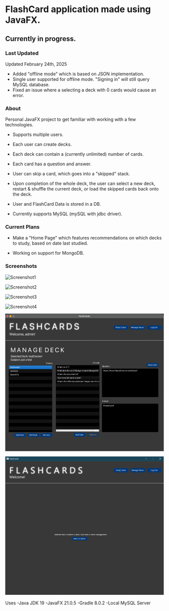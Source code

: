 # FlashCard application made using JavaFX. 
## Currently in progress.

### Last Updated

Updated February 24th, 2025
- Added "offline mode" which is based on JSON implementation.
- Single user supported for offline mode. "Signing in" will still query MySQL database.
- Fixed an issue where a selecting a deck with 0 cards would cause an error.

### About
Personal JavaFX project to get familiar with working with a few technologies.

- Supports multiple users.

- Each user can create decks.

- Each deck can contain a (currently unlimited) number of cards.

- Each card has a question and answer.

- User can skip a card, which goes into a "skipped" stack.

- Upon completion of the whole deck, the user can select a new deck, restart & shuffle the current deck, or load the skipped cards back onto the deck.

- User and FlashCard Data is stored in a DB.

- Currently supports MySQL (mySQL with jdbc driver).

### Current Plans

- Make a "Home Page" which features recommendations on which decks to study, based on date last studied.

- Working on support for MongoDB.



### Screenshots

![Screenshot1](https://github.com/knangcas/FlashCards/blob/main/Screenshots/ss1.png?raw=true)

![Screenshot2](https://github.com/knangcas/FlashCards/blob/main/Screenshots/ss2.png?raw=true)

![Screenshot3](https://github.com/knangcas/FlashCards/blob/main/Screenshots/ss3.png?raw=true)

![Screenshot4](https://github.com/knangcas/FlashCards/blob/main/Screenshots/ss4.png?raw=true)

![Screenshot5](https://github.com/knangcas/FlashCards/blob/main/Screenshots/ss9.png?raw=true)

![Screenshot6](https://github.com/knangcas/FlashCards/blob/main/Screenshots/ss6.png?raw=true)



Uses 
-Java JDK 19
-JavaFX 21.0.5
-Gradle 8.0.2
-Local MySQL Server




